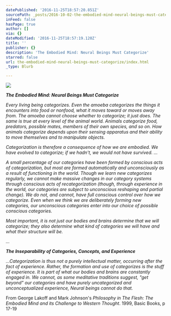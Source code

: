 ```yaml
---
datePublished: '2016-11-25T18:57:20.851Z'
sourcePath: _posts/2016-10-02-the-embodied-mind-neural-beings-must-categorize.md
inFeed: false
hasPage: true
author: []
via: {}
dateModified: '2016-11-25T18:57:19.120Z'
title: ''
publisher: {}
description: 'The Embodied Mind: Neural Beings Must Categorize'
starred: false
url: the-embodied-mind-neural-beings-must-categorize/index.html
_type: Blurb

---
```

![](https://imgflo.herokuapp.com/graph/2b2431f8e7ba7b0/f8967a7d7a3cd3c79a4bb283963b1ed9/croprotate.jpg?cropheight=2560&cropwidth=2055&degrees=0&input=https%3A%2F%2Fthe-grid-user-content.s3-us-west-2.amazonaws.com%2Faeb8f614-70fe-4df0-86ff-85f0bd64424a.jpg&x=0&y=0)

_**The Embodied Mind: Neural Beings Must Categorize**_

_Every living being categorizes. Even the amoeba categorizes the things it encounters into food or nonfood, what it moves toward or moves away from. The amoeba cannot choose whether to categorize; it just does. The same is true at every level of the animal world. Animals categorize food, predators, possible mates, members of their own species, and so on. How animals categorize depends upon their sensing apparatus and their ability to move themselves and to manipulate objects._

_Categorization is therefore a consequence of how we are embodied. We have evolved to categorize; if we hadn't, we would not have survived. ..._

_A small percentage of our categories have been formed by conscious acts of categorization, but most are formed automatically and unconsciously as a result of functioning in the world. Though we learn new categorizes regularly, we cannot make massive changes in our category systems through conscious acts of recategorization (though, through experience in the world, our categories are subject to unconscious reshaping and partial change). We do not, and cannot, have full conscious control over how we categorize. Even when we think we are deliberately forming new categories, our unconscious categories enter into our choice of possible conscious categories._

_Most important, it is not just our bodies and brains determine that we will categorize; they also determine what kind of categories we will have and what their structure will be._

_..._

_**The Inseparability of Categories, Concepts, and Experience**_

_...Categorization is thus not a purely intellectual matter, occurring after the fact of experience. Rather, the formation and use of categorizes is the stuff of experience. It is part of what our bodies and brains are constantly engaged in. We cannot, as some meditative traditions suggest, "get beyond" our categories and have purely uncategorized and unconceptualized experience, Neural beings cannot do that._

From George Lakoff and Mark Johnson's _Philosophy in The Flesh: The Embodied Mind and its Challenge to Western Thought_. 1999, Basic Books, p 17-19